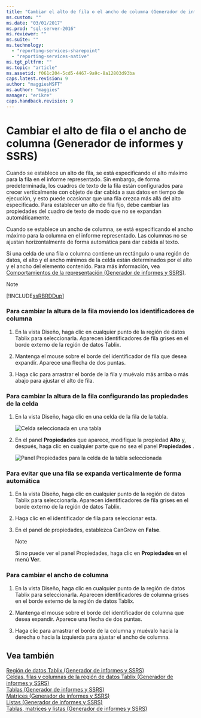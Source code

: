 ```yaml
---
title: "Cambiar el alto de fila o el ancho de columna (Generador de informes y SSRS) | Microsoft Docs"
ms.custom: ""
ms.date: "03/01/2017"
ms.prod: "sql-server-2016"
ms.reviewer: ""
ms.suite: ""
ms.technology: 
  - "reporting-services-sharepoint"
  - "reporting-services-native"
ms.tgt_pltfrm: ""
ms.topic: "article"
ms.assetid: f061c204-5cd5-4467-9a9c-8a12803d93ba
caps.latest.revision: 9
author: "maggiesMSFT"
ms.author: "maggies"
manager: "erikre"
caps.handback.revision: 9
---
```

# Cambiar el alto de fila o el ancho de columna (Generador de informes y SSRS)
  Cuando se establece un alto de fila, se está especificando el alto máximo para la fila en el informe representado. Sin embargo, de forma predeterminada, los cuadros de texto de la fila están configurados para crecer verticalmente con objeto de dar cabida a sus datos en tiempo de ejecución, y esto puede ocasionar que una fila crezca más allá del alto especificado. Para establecer un alto de fila fijo, debe cambiar las propiedades del cuadro de texto de modo que no se expandan automáticamente.  
  
 Cuando se establece un ancho de columna, se está especificando el ancho máximo para la columna en el informe representado. Las columnas no se ajustan horizontalmente de forma automática para dar cabida al texto.  
  
 Si una celda de una fila o columna contiene un rectángulo o una región de datos, el alto y el ancho mínimos de la celda están determinados por el alto y el ancho del elemento contenido. Para más información, vea [Comportamientos de la representación &#40;Generador de informes y SSRS&#41;](../../reporting-services/report-design/rendering-behaviors-report-builder-and-ssrs.md).  
  
> [!NOTE]  
>  [!INCLUDE[ssRBRDDup](../../includes/ssrbrddup-md.md)]  
  
### Para cambiar la altura de la fila moviendo los identificadores de columna  
  
1.  En la vista Diseño, haga clic en cualquier punto de la región de datos Tablix para seleccionarla. Aparecen identificadores de fila grises en el borde externo de la región de datos Tablix.  
  
2.  Mantenga el mouse sobre el borde del identificador de fila que desea expandir. Aparece una flecha de dos puntas.  
  
3.  Haga clic para arrastrar el borde de la fila y muévalo más arriba o más abajo para ajustar el alto de fila.  
  
### Para cambiar la altura de la fila configurando las propiedades de la celda  
  
1.  En la vista Diseño, haga clic en una celda de la fila de la tabla.  
  
     ![Celda seleccionada en una tabla](../../reporting-services/report-design/media/table-selectcell.png "Celda seleccionada en una tabla")  
  
2.  En el panel **Propiedades** que aparece, modifique la propiedad **Alto** y, después, haga clic en cualquier parte que no sea el panel **Propiedades** .  
  
     ![Panel Propiedades para la celda de la tabla seleccionada](../../reporting-services/report-design/media/cell-propertiespane.png "Panel Propiedades para la celda de la tabla seleccionada")  
  
### Para evitar que una fila se expanda verticalmente de forma automática  
  
1.  En la vista Diseño, haga clic en cualquier punto de la región de datos Tablix para seleccionarla. Aparecen identificadores de fila grises en el borde externo de la región de datos Tablix.  
  
2.  Haga clic en el identificador de fila para seleccionar esta.  
  
3.  En el panel de propiedades, establezca CanGrow en **False**.  
  
    > [!NOTE]  
    >  Si no puede ver el panel Propiedades, haga clic en **Propiedades** en el menú **Ver**.  
  
### Para cambiar el ancho de columna  
  
1.  En la vista Diseño, haga clic en cualquier punto de la región de datos Tablix para seleccionarla. Aparecen identificadores de columna grises en el borde externo de la región de datos Tablix.  
  
2.  Mantenga el mouse sobre el borde del identificador de columna que desea expandir. Aparece una flecha de dos puntas.  
  
3.  Haga clic para arrastrar el borde de la columna y muévalo hacia la derecha o hacia la izquierda para ajustar el ancho de columna.  
  
## Vea también  
 [Región de datos Tablix (Generador de informes y SSRS)](https://msdn.microsoft.com/library/dd220587.aspx)   
 [Celdas, filas y columnas de la región de datos Tablix (Generador de informes y SSRS)](https://msdn.microsoft.com/library/dd220511.aspx)   
 [Tablas (Generador de informes y SSRS)](../../reporting-services/report-design/tables-report-builder-and-ssrs.md)   
 [Matrices (Generador de informes y SSRS)](https://msdn.microsoft.com/library/dd207149.aspx)   
 [Listas (Generador de informes y SSRS)](https://msdn.microsoft.com/library/dd239330.aspx)   
 [Tablas, matrices y listas (Generador de informes y SSRS)](../../reporting-services/report-design/tables-matrices-and-lists-report-builder-and-ssrs.md)  
  
  